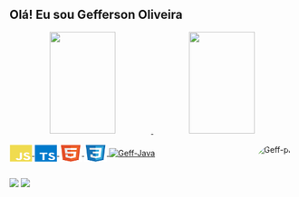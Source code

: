## Olá! Eu sou Gefferson Oliveira 
<div align="center">
  <a href="https://github.com/GeFFz">
  <img height="180em" width="48%" src="https://github-readme-stats.vercel.app/api?username=GeFFz&show_icons=true&theme=dracula&include_all_commits=true&count_private=true"/>
  <img height="180em" width="48%" src="https://github-readme-stats.vercel.app/api/top-langs/?username=GeFFz&layout=compact&langs_count=7&theme=dracula"/>
</div>
<div style="display: inline_block"><br>
  <img align="center" alt="Geff-Js" height="30" width="40" src="https://raw.githubusercontent.com/devicons/devicon/master/icons/javascript/javascript-plain.svg">
  <img align="center" alt="Geff-Ts" height="30" width="40" src="https://raw.githubusercontent.com/devicons/devicon/master/icons/typescript/typescript-plain.svg">
  <!--<img align="center" alt="Geff-React" height="30" width="40" src="https://raw.githubusercontent.com/devicons/devicon/master/icons/react/react-original.svg">-->
  <img align="center" alt="Geff-HTML" height="30" width="40" src="https://raw.githubusercontent.com/devicons/devicon/master/icons/html5/html5-original.svg">
  <img align="center" alt="Geff-CSS" height="30" width="40" src="https://raw.githubusercontent.com/devicons/devicon/master/icons/css3/css3-original.svg">
  <!--<img align="center" alt="Geff-Python" height="30" width="40" src="https://raw.githubusercontent.com/devicons/devicon/master/icons/python/python-original.svg">-->
  <!--<img align="center" alt="Geff-Csharp" height="30" width="40" src="https://raw.githubusercontent.com/devicons/devicon/master/icons/csharp/csharp-original.svg">-->
  <img align="center" alt="Geff-Java" height="30" width="40" src="https://cdn.jsdelivr.net/gh/devicons/devicon/icons/java/java-original.svg">
  <img align="right" alt="Geff-pic" height="150" style="border-radius:50px;" src="https://user-images.githubusercontent.com/48775061/157385326-bf947d20-f093-4a84-89e6-9635f84accb2.gif">
</div>
  
  ##
 
<div> 
  <!--<a href="https://www.youtube.com/channel/link" target="_blank"><img src="https://img.shields.io/badge/YouTube-FF0000?style=for-the-badge&logo=youtube&logoColor=white" target="_blank"></a>
  <a href="https://instagram.com/Geff" target="_blank"><img src="https://img.shields.io/badge/-Instagram-%23E4405F?style=for-the-badge&logo=instagram&logoColor=white" target="_blank"></a>-->
 	<!--<a href="https://www.twitch.tv/Geff" target="_blank"><img src="https://img.shields.io/badge/Twitch-9146FF?style=for-the-badge&logo=twitch&logoColor=white" target="_blank"></a>-->
  <!--<a href="https://discord.gg/Geff" target="_blank"><img src="https://img.shields.io/badge/Discord-7289DA?style=for-the-badge&logo=discord&logoColor=white" target="_blank"></a>-->
  <a href = "mailto:gefferson_oliveira@outlook.com"><img src="https://img.shields.io/badge/-Outlook-blue?style=for-the-badge&logo=Microsoft%20Outlook&logoColor=white" target="_blank"></a>
  <a href="https://www.linkedin.com/in/gefferson-oliveira-2ab50b1a2/" target="_blank"><img src="https://img.shields.io/badge/-LinkedIn-%230077B5?style=for-the-badge&logo=linkedin&logoColor=white" target="_blank"></a><!--
 
  ![Snake animation](https://github.com/GeFFz/GeFFz/blob/output/github-contribution-grid-snake.svg)
 -->
</div>
